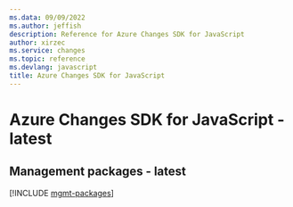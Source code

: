 ```yaml
---
ms.data: 09/09/2022
ms.author: jeffish
description: Reference for Azure Changes SDK for JavaScript
author: xirzec
ms.service: changes
ms.topic: reference
ms.devlang: javascript
title: Azure Changes SDK for JavaScript
---
```

# Azure Changes SDK for JavaScript - latest

## Management packages - latest
[!INCLUDE [mgmt-packages](changes-mgmt-index.md)]